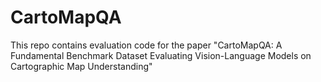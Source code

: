 # CartoMapQA
This repo contains evaluation code for the paper "CartoMapQA: A Fundamental Benchmark Dataset Evaluating Vision-Language Models on Cartographic Map Understanding"
